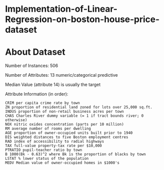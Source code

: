 # Implementation-of-Linear-Regression-on-boston-house-price-dataset

# About Dataset
Number of Instances: 506

Number of Attributes: 13 numeric/categorical predictive

Median Value (attribute 14) is usually the target

Attribute Information (in order):

    CRIM per capita crime rate by town
    ZN proportion of residential land zoned for lots over 25,000 sq.ft.
    INDUS proportion of non-retail business acres per town
    CHAS Charles River dummy variable (= 1 if tract bounds river; 0 otherwise)
    NOX nitric oxides concentration (parts per 10 million)
    RM average number of rooms per dwelling
    AGE proportion of owner-occupied units built prior to 1940
    DIS weighted distances to five Boston employment centres
    RAD index of accessibility to radial highways
    TAX full-value property-tax rate per $10,000
    PTRATIO pupil-teacher ratio by town
    B 1000(Bk - 0.63)^2 where Bk is the proportion of blacks by town
    LSTAT % lower status of the population
    MEDV Median value of owner-occupied homes in $1000's
